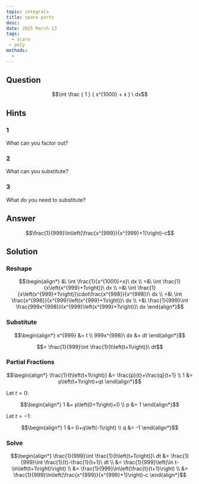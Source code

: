 ```yaml
---
topic: integrals
title: spare parts
desc: 
date: 2025 March 13
tags:
  - scare
 - poly
methods:
  - 
---
```



## Question
```math
\int
  \frac
    { 1 }
    { x^{1000} + x }
\ dx
```


## Hints

### 1
What can you factor out?

### 2
What can you substitute?

### 3
What do you need to substitute?


## Answer
```math
\frac{1}{999}\ln\left(\frac{x^{999}}{x^{999}+1}\right)-c
```


## Solution

### Reshape
```math
\begin{align*}
  &\ \int \frac{1}{x^{1000}+x}\ dx
  \\ =&\ \int \frac{1}{x\left(x^{999}+1\right)}\ dx
  \\ =&\ \int \frac{1}{x\left(x^{999}+1\right)}\cdot\frac{x^{998}}{x^{998}}\ dx
  \\ =&\ \int \frac{x^{998}}{x^{999}\left(x^{999}+1\right)}\ dx
  \\ =&\ \frac{1}{999}\int \frac{999x^{998}}{x^{999}\left(x^{999}+1\right)}\ dx
\end{align*}
```

### Substitute
```math
\begin{align*}
  x^{999} &= t
  \\ 999x^{998}\ dx &= dt
\end{align*}
```

```math
= \frac{1}{999}\int \frac{1}{t\left(t+1\right)}\ dt
```

### Partial Fractions
```math
\begin{align*}
  \frac{1}{t\left(t+1\right)} &= \frac{p}{t}+\frac{q}{t+1}
  \\ 1 &= p\left(t+1\right)+qt
\end{align*}
```

Let $t = 0$:

```math
\begin{align*}
  1 &= p\left(0+1\right)+0
  \\ p &= 1
\end{align*}
```

Let $t = -1$:

```math
\begin{align*}
  1 &= 0+q\left(-1\right)
  \\ q &= -1
\end{align*}
```

### Solve
```math
\begin{align*}
  \frac{1}{999}\int \frac{1}{t\left(t+1\right)}\ dt
    &= \frac{1}{999}\int \frac{1}{t}-\frac{1}{t+1}\ dt
  \\ &= \frac{1}{999}\left(\ln t-\ln\left(t+1\right)\right)
  \\ &= \frac{1}{999}\ln\left(\frac{t}{t+1}\right)
  \\ &= \frac{1}{999}\ln\left(\frac{x^{999}}{x^{999}+1}\right)-c
\end{align*}
```

